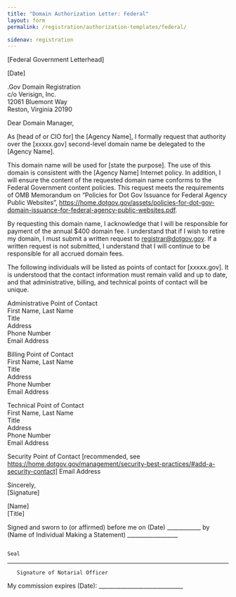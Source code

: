 ```yaml
---
title: "Domain Authorization Letter: Federal"
layout: form
permalink: /registration/authorization-templates/federal/

sidenav: registration
---
```


[Federal Government Letterhead]

[Date]

.Gov Domain Registration  
c/o Verisign, Inc.  
12061 Bluemont Way  
Reston, Virginia 20190

Dear Domain Manager,

As [head of or CIO for] the [Agency Name], I formally request that authority over the [xxxxx.gov] second-level domain name be delegated to the [Agency Name].

This domain name will be used for [state the purpose]. The use of this domain is consistent with the [Agency Name] Internet policy. In addition, I will ensure the content of the requested domain name conforms to the Federal Government content policies. This request meets the requirements of OMB Memorandum on “Policies for Dot Gov Issuance for Federal Agency Public Websites”, https://home.dotgov.gov/assets/policies-for-dot-gov-domain-issuance-for-federal-agency-public-websites.pdf.

By requesting this domain name, I acknowledge that I will be responsible for payment of the annual $400 domain fee. I understand that if I wish to retire my domain, I must submit a written request to registrar@dotgov.gov. If a written request is not submitted, I understand that I will continue to be responsible for all accrued domain fees.

The following individuals will be listed as points of contact for [xxxxx.gov]. It is understood that the contact information must remain valid and up to date, and that administrative, billing, and technical points of contact will be unique.

Administrative Point of Contact  
First Name, Last Name  
Title  
Address  
Phone Number  
Email Address  

Billing Point of Contact  
First Name, Last Name  
Title  
Address  
Phone Number  
Email Address  

Technical Point of Contact  
First Name, Last Name  
Title  
Address  
Phone Number  
Email Address  

Security Point of Contact [recommended, see https://home.dotgov.gov/management/security-best-practices/#add-a-security-contact]
Email Address

Sincerely,  
[Signature]

[Name]  
[Title]




Signed and sworn to (or affirmed) before me on (Date) ____________ by (Name of Individual Making a Statement) __________________


                                                                                  
                                                                                        Seal

                                                                                                     
  _____________________________________________________________
       Signature of Notarial Officer




My commission expires (Date): ______________________________
                                    

